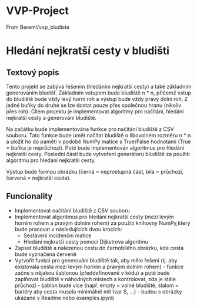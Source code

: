 # VVP-Project

From Beremi/vvp_bludiste

# Hledání nejkratší cesty v bludišti
## Textový popis

Tento projekt se zabývá řešením (hledáním nejkratší cesty) a také základním generováním bludišť. Základním vstupem bude bludiště n * n, přičemž vstup do bludiště bude vždy levý horní roh a výstup bude vždy pravý dolní roh. Z jedné buňky do druhé se lze dostat pouze přes společnou hranu (nikoliv přes roh). Cílem projektu je implementovat algoritmy pro načítání, hledání nejkratší cesty a generování bludiště.

Na začátku bude implementována funkce pro načítání bludiště z CSV souboru. Tato funkce bude umět načítat bludiště o libovolném rozměru n * n a uložit ho do paměti v podobě NumPy matice s True/False hodnotami (True = buňka je neprůchozí). Poté bude implementován algoritmus pro hledání nejkratší cesty. Poslední částí bude vytvoření generátoru bludiště za použití algoritmu pro hledání nejkratší cesty.

Výstup bude formou obrázku (černá = neprostupná část, bílá = průchozí, červená = nejkratší cesta).
## Funcionality

-   Implementovat načítání bludiště z CSV souboru
-   Implementovat algoritmus pro hledání nejkratší cesty (mezi levým horním rohem a pravým dolním rohem) za použití knihovny NumPy,který bude pracovat v následujících dvou krocích:
    -   Sestavení incidenční matice
    -   Hledání nejkratší cesty pomocí Dijkstrova algoritmu
-   Zapsat bludiště a nalezenou cestu do černobílého obrázku, kde cesta bude vyznačena červeně
-   Vytvořit funkci pro generování bludiště tak, aby mělo řešení (tj. aby existovala cesta mezi levým horním a pravým dolním rohem)
        -   funkce začne s nějakou šablonou (předdefinované v kódu) a poté bude zaplňovat bludiště v náhodných místech a kontrolovat, zda je stále průchozí
        -   šablon bude více (např. empty = volné bludiště, slalom = bariéry aby cesta musela minimálně mít tvar S, ...) - budou s obrázky ukázané v Readme nebo examples.ipynb
